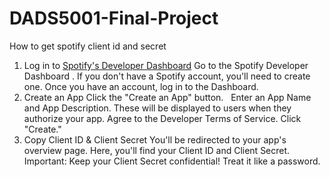 # DADS5001-Final-Project

How to get spotify client id and secret
1. Log in to [Spotify's Developer Dashboard](https://developer.spotify.com/)
Go to the Spotify Developer Dashboard .
If you don't have a Spotify account, you'll need to create one.
Once you have an account, log in to the Dashboard.   
2. Create an App
Click the "Create an App" button.   
Enter an App Name and App Description. These will be displayed to users when they authorize your app.
Agree to the Developer Terms of Service.
Click "Create."
3. Copy Client ID & Client Secret
You'll be redirected to your app's overview page.
Here, you'll find your Client ID and Client Secret.
Important: Keep your Client Secret confidential! Treat it like a password.
